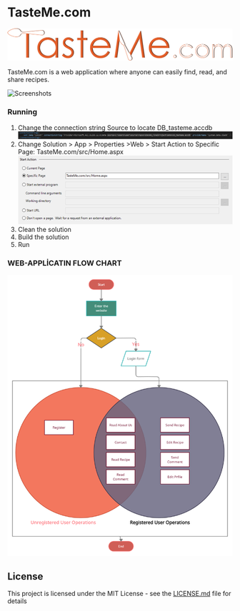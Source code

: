 # TasteMe.com

![Logo](rm-img/0.png)

TasteMe.com is a web application where anyone can easily find, read, and share recipes.

![Screenshots](rm-img/m0.png)

### Running

1.	Change the connection string Source to locate DB_tasteme.accdb
![WebConfig](rm-img/r0.png)
2.	Change Solution > App > Properties >Web > Start Action to Specific Page: TasteMe.com/src/Home.aspx
![Property](rm-img/r1.png)
3.	Clean the solution
4.	Build the solution
5.	Run

### WEB-APPLİCATIN FLOW CHART

![FlowChart](rm-img/fc.png)

## License

This project is licensed under the MIT License - see the [LICENSE.md](LICENSE.md) file for details
